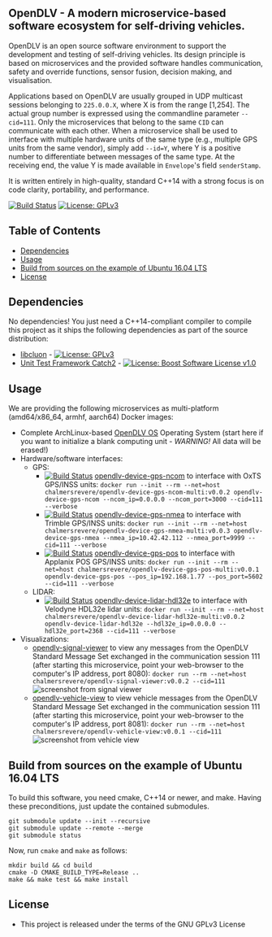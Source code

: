 ## OpenDLV - A modern microservice-based software ecosystem for self-driving vehicles.

OpenDLV is an open source software environment to support the development and
testing of self-driving vehicles. Its design principle is based on microservices
and the provided software handles communication, safety and override functions,
sensor fusion, decision making, and visualisation.

Applications based on OpenDLV are usually grouped in UDP multicast sessions
belonging to `225.0.0.X`, where X is from the range [1,254]. The actual group
number is expressed using the commandline parameter `--cid=111`. Only the
microservices that belong to the same `CID` can communicate with each other.
When a microservice shall be used to interface with multiple hardware units of
the same type (e.g., multiple GPS units from the same vendor), simply add
`--id=Y`, where Y is a positive number to differentiate between messages of the
same type. At the receiving end, the value Y is made available in `Envelope`'s
field `senderStamp`.

It is written entirely in high-quality, standard C++14 with a strong focus is on
code clarity, portability, and performance.

[![Build Status](https://travis-ci.org/chalmers-revere/opendlv.svg?branch=new)](https://travis-ci.org/chalmers-revere/opendlv) [![License: GPLv3](https://img.shields.io/badge/license-GPL--3-blue.svg)](https://www.gnu.org/licenses/gpl-3.0.txt)


## Table of Contents
* [Dependencies](#dependencies)
* [Usage](#usage)
* [Build from sources on the example of Ubuntu 16.04 LTS](#build-from-sources-on-the-example-of-ubuntu-1604-lts)
* [License](#license)


## Dependencies
No dependencies! You just need a C++14-compliant compiler to compile this
project as it ships the following dependencies as part of the source distribution:

* [libcluon](https://github.com/chrberger/libcluon) - [![License: GPLv3](https://img.shields.io/badge/license-GPL--3-blue.svg
)](https://www.gnu.org/licenses/gpl-3.0.txt)
* [Unit Test Framework Catch2](https://github.com/catchorg/Catch2/releases/tag/v2.1.2) - [![License: Boost Software License v1.0](https://img.shields.io/badge/License-Boost%20v1-blue.svg)](http://www.boost.org/LICENSE_1_0.txt)


## Usage
We are providing the following microservices as multi-platform (amd64/x86_64, armhf, aarch64) Docker images:

* Complete ArchLinux-based [OpenDLV OS](https://github.com/chalmers-revere/opendlv.os) Operating System (start here if you want to initialize a blank computing unit - *WARNING!* All data will be erased!)
* Hardware/software interfaces:
  * GPS:
    * [![Build Status](https://travis-ci.org/chalmers-revere/opendlv-device-gps-ncom.svg?branch=master)](https://travis-ci.org/chalmers-revere/opendlv-device-gps-ncom) [opendlv-device-gps-ncom](https://github.com/chalmers-revere/opendlv-device-gps-ncom) to interface with OxTS GPS/INSS units: `docker run --init --rm --net=host chalmersrevere/opendlv-device-gps-ncom-multi:v0.0.2 opendlv-device-gps-ncom --ncom_ip=0.0.0.0 --ncom_port=3000 --cid=111 --verbose`
    * [![Build Status](https://travis-ci.org/chalmers-revere/opendlv-device-gps-nmea.svg?branch=master)](https://travis-ci.org/chalmers-revere/opendlv-device-gps-nmea) [opendlv-device-gps-nmea](https://github.com/chalmers-revere/opendlv-device-gps-nmea) to interface with Trimble GPS/INSS units: `docker run --init --rm --net=host chalmersrevere/opendlv-device-gps-nmea-multi:v0.0.3 opendlv-device-gps-nmea --nmea_ip=10.42.42.112 --nmea_port=9999 --cid=111 --verbose`
    * [![Build Status](https://travis-ci.org/chalmers-revere/opendlv-device-gps-pos.svg?branch=master)](https://travis-ci.org/chalmers-revere/opendlv-device-gps-pos) [opendlv-device-gps-pos](https://github.com/chalmers-revere/opendlv-device-gps-pos) to interface with Applanix POS GPS/INSS units: `docker run --init --rm --net=host chalmersrevere/opendlv-device-gps-pos-multi:v0.0.1 opendlv-device-gps-pos --pos_ip=192.168.1.77 --pos_port=5602 --cid=111 --verbose`
  * LIDAR:
    * [![Build Status](https://travis-ci.org/chalmers-revere/opendlv-device-lidar-hdl32e.svg?branch=master)](https://travis-ci.org/chalmers-revere/opendlv-device-lidar-hdl32e) [opendlv-device-lidar-hdl32e](https://github.com/chalmers-revere/opendlv-device-lidar-hdl32e) to interface with Velodyne HDL32e lidar units: `docker run --init --rm --net=host chalmersrevere/opendlv-device-lidar-hdl32e-multi:v0.0.2 opendlv-device-lidar-hdl32e --hdl32e_ip=0.0.0.0 --hdl32e_port=2368 --cid=111 --verbose`
* Visualizations:
  * [opendlv-signal-viewer](https://github.com/chalmers-revere/opendlv-signal-viewer) to view any messages from the OpenDLV Standard Message Set exchanged in the communication session 111 (after starting this microservice, point your web-browser to the computer's IP address, port 8080): `docker run --rm --net=host chalmersrevere/opendlv-signal-viewer:v0.0.2 --cid=111`
![screenshot from signal viewer](https://raw.githubusercontent.com/chalmers-revere/opendlv-signal-viewer/master/signal-viewer.png)
  * [opendlv-vehicle-view](https://github.com/chalmers-revere/opendlv-vehicle-view) to view vehicle messages from the OpenDLV Standard Message Set exchanged in the communication session 111 (after starting this microservice, point your web-browser to the computer's IP address, port 8081): `docker run --rm --net=host chalmersrevere/opendlv-vehicle-view:v0.0.1 --cid=111`
![screenshot from vehicle view](https://raw.githubusercontent.com/chalmers-revere/opendlv-vehicle-view/master/vehicle-view.png)



## Build from sources on the example of Ubuntu 16.04 LTS
To build this software, you need cmake, C++14 or newer, and make. Having these
preconditions, just update the contained submodules.

```
git submodule update --init --recursive
git submodule update --remote --merge
git submodule status
```

Now, run `cmake` and `make` as follows:

```
mkdir build && cd build
cmake -D CMAKE_BUILD_TYPE=Release ..
make && make test && make install
```


## License

* This project is released under the terms of the GNU GPLv3 License

